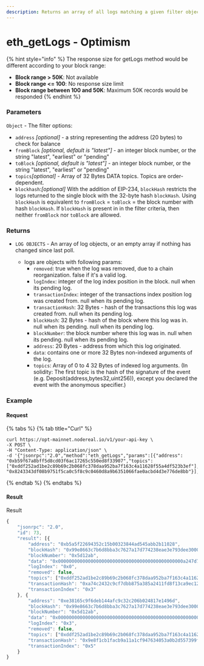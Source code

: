 ```yaml
---
description: Returns an array of all logs matching a given filter object.
---
```


# eth\_getLogs - Optimism

{% hint style="info" %}
The response size for getLogs method would be different according to your block range:

* **Block range > 50K**: Not available
* **Block range <= 100**: No response size limit
* **Block range between 100 and 50K**: Maximum 50K records would be responded
{% endhint %}

### Parameters

`Object` - The filter options:

* `address` _\[optional]_ - a string representing the address (20 bytes) to check for balance
* `fromBlock` _\[optional, default is "latest"]_ - an integer block number, or the string "latest", "earliest" or "pending"
* `toBlock` _\[optional, default is "latest"]_ - an integer block number, or the string "latest", "earliest" or "pending"
* `topics`_\[optional]_ - Array of 32 Bytes DATA topics. Topics are order-dependent.
* `blockhash`:_\[optional]_ With the addition of EIP-234, `blockHash` restricts the logs returned to the single block with the 32-byte hash `blockHash`. Using `blockHash` is equivalent to `fromBlock` = `toBlock` = the block number with hash `blockHash`. If `blockHash` is present in in the filter criteria, then neither `fromBlock` nor `toBlock` are allowed.

### Returns

*   `LOG OBJECTS` - An array of log objects, or an empty array if nothing has changed since last poll.

    * logs are objects with following params:
      * `removed`: true when the log was removed, due to a chain reorganization. false if it's a valid log.
      * `logIndex`: integer of the log index position in the block. null when its pending log.
      * `transactionIndex`: integer of the transactions index position log was created from. null when its pending log.
      * `transactionHash`: 32 Bytes - hash of the transactions this log was created from. null when its pending log.
      * `blockHash`: 32 Bytes - hash of the block where this log was in. null when its pending. null when its pending log.
      * `blockNumber`: the block number where this log was in. null when its pending. null when its pending log.
      * `address`: 20 Bytes - address from which this log originated.
      * `data`: contains one or more 32 Bytes non-indexed arguments of the log.
      * `topics`: Array of 0 to 4 32 Bytes of indexed log arguments. (In solidity: The first topic is the hash of the signature of the event (e.g. Deposit(address,bytes32,uint256)), except you declared the event with the anonymous specifier.)

    ###

### Example

#### Request

{% tabs %}
{% tab title="Curl" %}


```
curl https://opt-mainnet.nodereal.io/v1/your-api-key \
-X POST \
-H "Content-Type: application/json" \
-d '{"jsonrpc":"2.0","method":"eth_getLogs","params":[{"address": "0xb59f67a8bff5d8cd03f6ac17265c550ed8f33907","topics": ["0xddf252ad1be2c89b69c2b068fc378daa952ba7f163c4a11628f55a4df523b3ef"],"blockHash": "0x8243343df08b9751f5ca0c5f8c9c0460d8a9b6351066fae0acbd4d3e776de8bb"}],"id":0}'
```
{% endtab %}
{% endtabs %}

#### Result

Result

```javascript
{
    "jsonrpc": "2.0",
    "id": 73,
    "result": [{
        "address": "0xb5a5f22694352c15b00323844ad545abb2b11028",
        "blockHash": "0x99e8663c7b6d8bba3c7627a17d774238eae3e793dee30008debb2699666657de",
        "blockNumber": "0x5d12ab",
        "data": "0x0000000000000000000000000000000000000000000000a247d7a2955b61d000",
        "logIndex": "0x0",
        "removed": false,
        "topics": ["0xddf252ad1be2c89b69c2b068fc378daa952ba7f163c4a11628f55a4df523b3ef", "0x000000000000000000000000bdc0afe57b8e9468aa95396da2ab2063e595f37e", "0x0000000000000000000000007503e090dc2b64a88f034fb45e247cbd82b8741e"],
        "transactionHash": "0xa74c2432c9cf7dbb875a385a2411fd8f13ca9ec12216864b1a1ead3c99de99cd",
        "transactionIndex": "0x3"
    }, {
        "address": "0xe38165c9f6deb144afc9c32c206b024817e1496d",
        "blockHash": "0x99e8663c7b6d8bba3c7627a17d774238eae3e793dee30008debb2699666657de",
        "blockNumber": "0x5d12ab",
        "data": "0x0000000000000000000000000000000000000000000000000000000025c6b720",
        "logIndex": "0x3",
        "removed": false,
        "topics": ["0xddf252ad1be2c89b69c2b068fc378daa952ba7f163c4a11628f55a4df523b3ef", "0x00000000000000000000000080e73e47173b2d00b531bf83bc39e710157125c3", "0x0000000000000000000000008f6cc93795969e5bbbf07c66dfee7d41ad24f1ef"],
        "transactionHash": "0x9e8f1cb1facb9a11a1cf947634053a0b2d557399f926b12127aa10497a2f0153",
        "transactionIndex": "0x5"
    }
}
```

###

